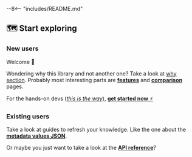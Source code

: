 --8<-- "includes/README.md"

## 🗺️ Start exploring

### New users

Welcome 🥰

Wondering why this library and not another one? Take a look at [why section](why/index.md). Probably most interesting parts are [**features**](features.md) and [**comparison**](comparison.md) pages.

For the hands-on devs ([_this is the way_](https://knowyourmeme.com/memes/this-is-the-way)), [**get started now** ⚡️](get-started.md)

### Existing users

Take a look at guides to refresh your knowledge. Like the one about the [**metadata values JSON**](metadata-values-json.md).

Or maybe you just want to take a look at the [**API reference**](ngx-meta.md)?
